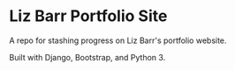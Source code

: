 Liz Barr Portfolio Site
=======================

A repo for stashing progress on Liz Barr's portfolio website.

Built with Django, Bootstrap, and Python 3.